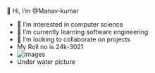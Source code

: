 👋 Hi, I’m @Manav-kumar
- 👀 I’m interested in computer science
- 🌱 I’m currently learning software engineering 
- 💞️ I’m looking to collaborate on projects
- My Roll no is 24k-3021
- ![images](https://github.com/user-attachments/assets/e01ece0c-495c-49ba-8d94-8f22e311e168)
 - Under water picture

